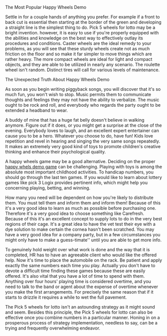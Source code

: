  The Most Popular Happy Wheels Demo

Settle in for a couple hands of anything you prefer. For example if a front to back cut is essential then starting at the border of the green and developing a straight line is the simplest thing to do. Pick 5 wheels for lotto may be a bright invention. however, it is easy to use if you're properly equipped with the abilities and knowledge on the best way to effectively outlay its procedures and conditions. Caster wheels are the ideal remedy to your problems, as you will see that these sturdy wheels create not as much friction on the floor and so make it far simpler to move things which are rather heavy. The more compact wheels are ideal for light and compact objects, and they are able to be utilized in nearly any scenario. The roulette wheel isn't random. Distinct tires will call for various levels of maintenance.

The Unexpected Truth About Happy Wheels Demo

As soon as you begin writing piggyback songs, you will discover that it's so much fun, you won't wish to stop. Music permits them to communicate thoughts and feelings they may not have the ability to verbalize. The music ought to be rock and roll, and everybody who regards the party ought to be extended a headband to wear.

A buddy of mine that has a huge fat belly doesn't believe in walking anymore. Figure out if it does, or you might get a surprise at the close of the evening. Everybody loves to laugh, and an excellent expert entertainer can cause you to be a hero. Whatever you choose to do, have fun! Kids love repetition and revel in hearing and singing the very same songs repeatedly. It makes an extremely very good kind of toys to promote children's creative thinking and enhance their psychological quality.

A happy wheels game may be a good alternative. Deciding on the proper 
<a href="http://happywheeldemo.com">happy whels demo game</a>
 can be challenging. Playing with toys is among the absolute most important childhood activities. To handicap numbers, you should go through the last ten games. If you would like to learn about lottery games like pick 3 Logix provides pertinent info, which might help you concerning playing, betting, and winning.

How many you need will be dependent on how you're likely to distribute them. You must tell them and inform them and inform them! Because of this it's a very good idea to learn as much as possible before purchasing one. Therefore it's a very good idea to choose something like Carefresh. Because of this it's an excellent concept to supply lots to do in the very best regions of their cage. It's a great idea to have the vet test their eye with a dye solution to make certain the cornea hasn't been scratched. You may have a very good idea for a company party, but in a few circumstances you might only have to make a guess-timate'' until you are able to get more info.

To genuinely hold weight over what work is done and the way that it is completed, HR has to have an agreeable client who would like the offered help. Now it's time to place the automobile on the rack. Be patient and apply exactly the same numbers each time you play. Actually you don't have to devote a difficult time finding these games because these are easily offered. It's also vital that you have a lot of time to spend with them. Anything over four hours' playing time is considered overtime, and you need to talk to the band or agent about the expense of overtime whenever you make the first arrangements. For precisely the same reason that if it starts to drizzle it requires a while to wet the full pavement.

The Pick 5 wheels for lotto isn't an astounding strategy as it might sound and seem. Besides this principle, the Pick 5 wheels for lotto can also be effective once you combine numbers in a particular manner. Honing in on a prosperous process of strategy implementation, needless to say, can be a trying and frequently overwhelming endeavor. 
